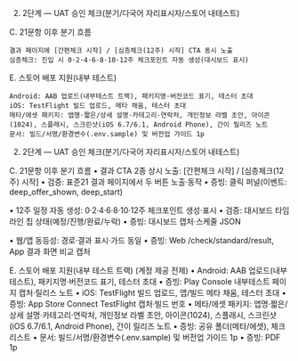 2) 2단계 — UAT 승인 체크(분기/다국어 자리표시자/스토어 내테스트)

C. 21문항 이후 분기 흐름

    결과 페이지에 [간편체크 시작] / [심층체크(12주) 시작] CTA 동시 노출
    심층체크: 진입 시 0·2·4·6·8·10·12주 체크포인트 자동 생성(대시보드 표시)

E. 스토어 배포 지원(내부 테스트)

    Android: AAB 업로드(내부테스트 트랙), 패키지명·버전코드 표기, 테스터 초대
    iOS: TestFlight 빌드 업로드, 메타 채움, 테스터 초대
    메타/에셋 패키지: 앱명·짧은/상세 설명·카테고리·연락처, 개인정보 라벨 초안, 아이콘(1024), 스플래시, 스크린샷(iOS 6.7/6.1, Android Phone), 간이 릴리즈 노트
    문서: 빌드/서명/환경변수(.env.sample) 및 버전업 가이드 1p


2) 2단계 — UAT 승인 체크(분기/다국어 자리표시자/스토어 내테스트)

C. 21문항 이후 분기 흐름
• 결과 CTA 2종 상시 노출: [간편체크 시작] / [심층체크(12주) 시작]
• 검증: 표준21 결과 페이지에서 두 버튼 노출·동작
• 증빙: 클릭 퍼널(이벤트: deep_offer_shown, deep_start)

• 12주 일정 자동 생성: 0·2·4·6·8·10·12주 체크포인트 생성·표시
• 검증: 대시보드 타임라인 칩 상태(예정/진행/완료/누락)
• 증빙: 대시보드 캡처·스케줄 JSON

• 웹/앱 동등성: 경로·결과 표시·가드 동일
• 증빙: Web /check/standard/result, App 결과 화면 비교 캡처


E. 스토어 배포 지원(내부 테스트 트랙) (계정 제공 전제)
• Android: AAB 업로드(내부테스트), 패키지명·버전코드 표기, 테스터 초대
• 증빙: Play Console 내부테스트 페이지 캡처·릴리스 노트
• iOS: TestFlight 빌드 업로드, 앱/빌드 메타 채움, 테스터 초대
• 증빙: App Store Connect TestFlight 캡처·빌드 번호
• 메타/에셋 패키지: 앱명·짧은/상세 설명·카테고리·연락처, 개인정보 라벨 초안, 아이콘(1024), 스플래시, 스크린샷(iOS 6.7/6.1, Android Phone), 간이 릴리즈 노트
• 증빙: 공유 폴더(메타/에셋), 체크리스트
• 문서: 빌드/서명/환경변수(.env.sample) 및 버전업 가이드 1p
• 증빙: PDF 1p
